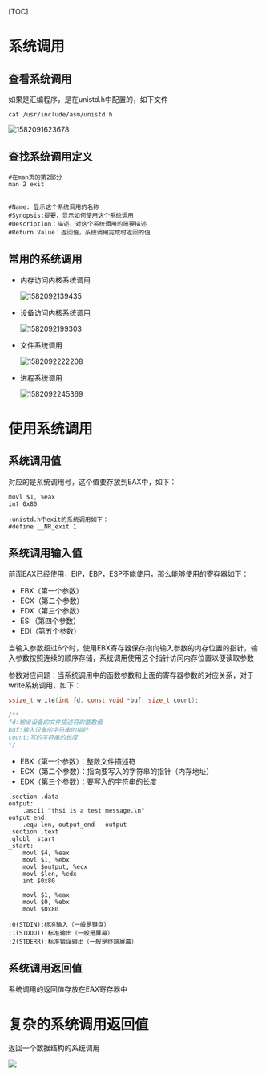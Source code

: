 [TOC]



# 系统调用

## 查看系统调用

如果是汇编程序，是在unistd.h中配置的，如下文件

```shell
cat /usr/include/asm/unistd.h
```

![1582091623678](E:\git-workspace\note\images\linux\assemly\1582091623678.png)

## 查找系统调用定义

```shell
#在man页的第2部分
man 2 exit


#Name: 显示这个系统调用的名称
#Synopsis:提要，显示如何使用这个系统调用
#Description：描述，对这个系统调用的简要描述
#Return Value：返回值，系统调用完成时返回的值
```



## 常用的系统调用

* 内存访问内核系统调用

  ![1582092139435](E:\git-workspace\note\images\linux\assemly\1582092139435.png)

* 设备访问内核系统调用

  ![1582092199303](E:\git-workspace\note\images\linux\assemly\1582092199303.png)

* 文件系统调用

  ![1582092222208](E:\git-workspace\note\images\linux\assemly\1582092222208.png)

* 进程系统调用

  ![1582092245369](E:\git-workspace\note\images\linux\assemly\1582092245369.png)



# 使用系统调用

## 系统调用值

对应的是系统调用号，这个值要存放到EAX中，如下：

```assembly
movl $1, %eax
int 0x80

;unistd.h中exit的系统调用如下：
#define __NR_exit 1
```



## 系统调用输入值

前面EAX已经使用，EIP，EBP，ESP不能使用，那么能够使用的寄存器如下：

* EBX（第一个参数）
* ECX（第二个参数）
* EDX（第三个参数）
* ESI（第四个参数）
* EDI（第五个参数）

当输入参数超过6个时，使用EBX寄存器保存指向输入参数的内存位置的指针，输入参数按照连续的顺序存储，系统调用使用这个指针访问内存位置以便读取参数

参数对应问题：当系统调用中的函数参数和上面的寄存器参数的对应关系，对于write系统调用，如下：

```c
ssize_t write(int fd, const void *buf, size_t count);

/**
fd:输出设备的文件描述符的整数值
buf:输入设备的字符串的指针
count:写的字符串的长度
*/
```

* EBX（第一个参数）：整数文件描述符
* ECX（第二个参数）：指向要写入的字符串的指针（内存地址）
* EDX（第三个参数）：要写入的字符串的长度

```assembly
.section .data
output:
	.ascii "thsi is a test message.\n"
output_end:
	.equ len, output_end - output
.section .text
.globl _start
_start:
	movl $4, %eax
	movl $1, %ebx
	movl $output, %ecx
	movl $len, %edx
	int $0x80
	
	movl $1, %eax
	movl $0, %ebx
	movl $0x80
	
;0(STDIN):标准输入（一般是键盘）
;1(STDOUT):标准输出（一般是屏幕）
;2(STDERR):标准错误输出（一般是终端屏幕）
```

## 系统调用返回值

系统调用的返回值存放在EAX寄存器中

# 复杂的系统调用返回值

返回一个数据结构的系统调用







![](C:\Users\landun\AppData\Roaming\Typora\typora-user-images\1582074737804.png)


